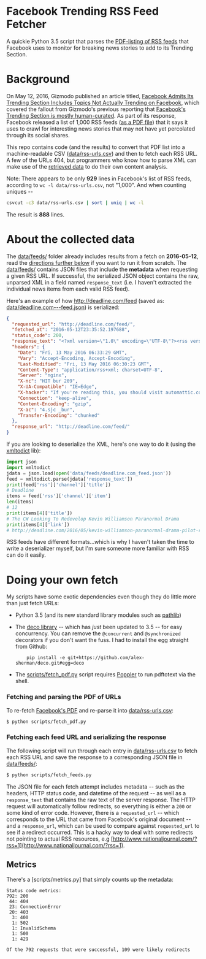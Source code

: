 # Facebook Trending RSS Feed Fetcher

A quickie Python 3.5 script that parses the [PDF-listing of RSS feeds](data/rss-urls.pdf) that Facebook uses to monitor for breaking news stories to add to its Trending Section.

# Background

On May 12, 2016, Gizmodo published an article titled, [Facebook Admits Its Trending Section Includes Topics Not Actually Trending on Facebook](http://gizmodo.com/facebook-admits-its-trending-section-includes-topics-no-1776319308), which covered the fallout from Gizmodo's previous reporting that [Facebook's Trending Section is mostly human-curated](http://gizmodo.com/former-facebook-workers-we-routinely-suppressed-conser-1775461006). As part of its response, Facebook released a list of 1,000 RSS feeds ([as a PDF file](https://fbnewsroomus.files.wordpress.com/2016/05/rss-urls.pdf)) that it says it uses to crawl for interesting news stories that may not have yet percolated through its social shares.

This repo contains code (and the results) to convert that PDF list into a machine-readable CSV ([data/rss-urls.csv](data/rss-urls.csv)) and then to fetch each RSS URL. A few of the URLs 404, but programmers who know how to parse XML can make use of the [retrieved data](data/feeds/) to do their own content analysis.

Note: There appears to be only __929__ lines in Facebook's list of RSS feeds, according to `wc -l data/rss-urls.csv`, not "1,000". And when counting uniques --

~~~sh
csvcut -c3 data/rss-urls.csv | sort | uniq | wc -l
~~~

The result is __888__ lines. 


# About the collected data

The [data/feeds/](data/feeds/) folder already includes results from a fetch on __2016-05-12__, read the [directions further below](#mark-own-fetch) if you want to run it from scratch. The [data/feeds/](data/feeds/) contains JSON files that include the __metadata__ when requesting a given RSS URL. If successful, the serialized JSON object contains the raw, unparsed XML in a field named `response_text` (i.e. I haven't extracted the individual news items from each valid RSS feed).

Here's an example of how http://deadline.com/feed (saved as: [data/deadline.com---feed.json](data/feeds/deadline.com---feed.json)) is serialized:

~~~json
{
  "requested_url": "http://deadline.com/feed/",
  "fetched_at": "2016-05-12T23:35:52.197688",
  "status_code": 200,
  "response_text": "<?xml version=\"1.0\" encoding=\"UTF-8\"?><rss version=\"2.0\"\n\txmlns:content=\"http://purl.org/rss/1.0/modules/content/\"\n\txmlns:wfw=\"http://wellformedweb.org/CommentAPI/\"\n\txmlns:dc=\"http://purl.org/dc/elements/1.1/\"\n...</channel>\n</rss>\n",
  "headers": {
    "Date": "Fri, 13 May 2016 06:33:29 GMT",
    "Vary": "Accept-Encoding, Accept-Encoding",
    "Last-Modified": "Fri, 13 May 2016 06:30:23 GMT",
    "Content-Type": "application/rss+xml; charset=UTF-8",
    "Server": "nginx",
    "X-nc": "HIT bur 209",
    "X-UA-Compatible": "IE=Edge",
    "X-hacker": "If you're reading this, you should visit automattic.com/jobs and apply to join the fun, mention this header.",
    "Connection": "keep-alive",
    "Content-Encoding": "gzip",
    "X-ac": "4.sjc _bur",
    "Transfer-Encoding": "chunked"
  },
  "response_url": "http://deadline.com/feed/"
}
~~~


If you are looking to deserialize the XML, here's one way to do it (using the [xmltodict](https://github.com/martinblech/xmltodict) lib):

~~~py
import json
import xmltodict
jdata = json.load(open('data/feeds/deadline.com_feed.json'))
feed = xmltodict.parse(jdata['response_text'])
print(feed['rss']['channel']['title'])
# Deadline
items = feed['rss']['channel']['item']
len(items)
# 12
print(items[4]['title']) 
# The CW Looking To Redevelop Kevin Williamson Paranormal Drama
print(items[4]['link'])
# http://deadline.com/2016/05/kevin-williamson-paranormal-drama-pilot-redeveloped-the-cw-1201755022/
~~~

RSS feeds have different formats...which is why I haven't taken the time to write a deserializer myself, but I'm sure someone more familiar with RSS can do it easily.



<a id="mark-own-fetch"></a>

# Doing your own fetch

My scripts have some exotic dependencies even though they do little more than just fetch URLs:

- Python 3.5 (and its new standard library modules such as [pathlib](https://docs.python.org/3/library/pathlib.html))
- The [deco library](https://github.com/alex-sherman/deco) -- which has _just_ been updated to 3.5 -- for easy concurrency. You can remove the `@concurrent` and `@synchronized` decorators if you don't want the fuss. I had to install the egg straight from Github:

          pip install -e git+https://github.com/alex-sherman/deco.git#egg=deco

- The [scripts/fetch_pdf.py](scripts/fetch_pdf.py) script requires [Poppler](https://poppler.freedesktop.org/) to run pdftotext via the shell.



### Fetching and parsing the PDF of URLs


To re-fetch [Facebook's PDF](https://fbnewsroomus.files.wordpress.com/2016/05/rss-urls.pdf) and re-parse it into [data/rss-urls.csv](data/rss-urls.csv):

~~~sh
$ python scripts/fetch_pdf.py 
~~~


### Fetching each feed URL and serializing the response

The following script will run through each entry in [data/rss-urls.csv](data/rss-urls.csv) to fetch each RSS URL and save the response to a corresponding JSON file in [data/feeds/](data/feeds/):

~~~sh
$ python scripts/fetch_feeds.py 
~~~

The JSON file for each fetch attempt includes metadata -- such as the headers, HTTP status code, and datetime of the request -- as well as a `response_text` that contains the raw text of the server response. The HTTP request will automatically follow redirects, so everything is either a `200` or some kind of error code. However, there is a `requested_url` -- which corresponds to the URL that came from Facebook's original document -- and a `response_url`, which can be used to compare against `requested_url` to see if a redirect occurred. This is a hacky way to deal with some redirects not pointing to actual RSS resources, e.g [http://www.nationaljournal.com/?rss=1](http://www.nationaljournal.com/?rss=1).


## Metrics

There's a [scripts/metrics.py] that simply counts up the metadata:

~~~
Status code metrics:
792: 200
 44: 404
 23: ConnectionError
 20: 403
  3: 400
  1: 502
  1: InvalidSchema
  1: 500
  1: 429

Of the 792 requests that were successful, 109 were likely redirects
~~~
